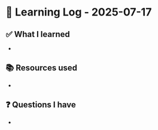 # 🧠 Learning Log - 2025-07-17

## ✅ What I learned

- 

## 📚 Resources used

- 

## ❓ Questions I have

- 
